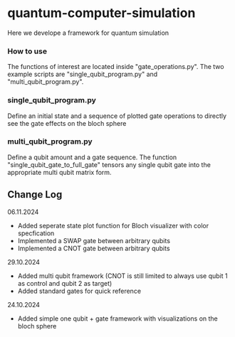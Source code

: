 # quantum-computer-simulation

Here we develope a framework for quantum simulation


### How to use
The functions of interest are located inside "gate_operations.py". The two example scripts are "single_qubit_program.py" and "multi_qubit_program.py". 

### single_qubit_program.py
Define an initial state and a sequence of plotted gate operations to directly see the gate effects on the bloch sphere

### multi_qubit_program.py
Define a qubit amount and a gate sequence. The function "single_qubit_gate_to_full_gate" tensors any single qubit gate into the appropriate multi qubit matrix form.

## Change Log
06.11.2024
+ Added seperate state plot function for Bloch visualizer with color specfication
+ Implemented a SWAP gate between arbitrary qubits
+ Implemented a CNOT gate between arbitrary qubits

29.10.2024
+ Added multi qubit framework (CNOT is still limited to always use qubit 1 as control and qubit 2 as target)
+ Added standard gates for quick reference

24.10.2024
+ Added simple one qubit + gate framework with visualizations on the bloch sphere
